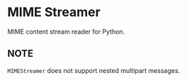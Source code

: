 # MIME Streamer

MIME content stream reader for Python.


## NOTE

`MIMEStreamer` does not support nested multipart messages.
